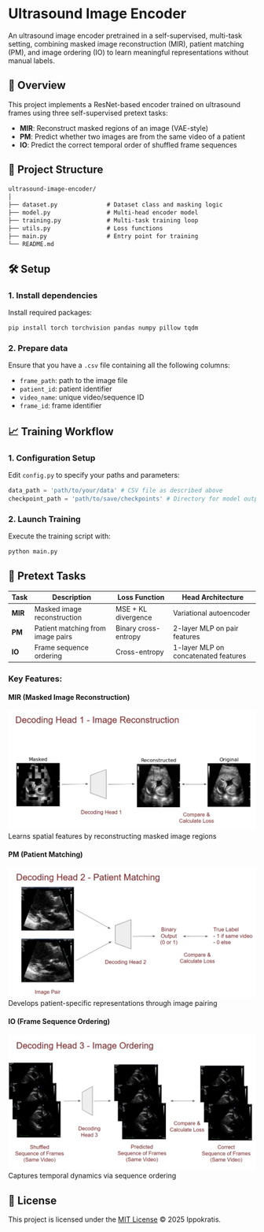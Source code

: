 # Ultrasound Image Encoder

An ultrasound image encoder pretrained in a self-supervised, multi-task setting, combining masked image reconstruction (MIR), patient matching (PM), and image ordering (IO) to learn meaningful representations without manual labels.

## 🚀 Overview

This project implements a ResNet-based encoder trained on ultrasound frames using three self-supervised pretext tasks:

- **MIR**: Reconstruct masked regions of an image (VAE-style)
- **PM**: Predict whether two images are from the same video of a patient
- **IO**: Predict the correct temporal order of shuffled frame sequences

## 📂 Project Structure

```text
ultrasound-image-encoder/
│
├── dataset.py              # Dataset class and masking logic
├── model.py                # Multi-head encoder model
├── training.py             # Multi-task training loop
├── utils.py                # Loss functions
├── main.py                 # Entry point for training
└── README.md
```

## 🛠️ Setup

### 1. Install dependencies

Install required packages:

```bash
pip install torch torchvision pandas numpy pillow tqdm
```

### 2. Prepare data

Ensure that you have a `.csv` file containing all the following columns:

- `frame_path`: path to the image file  
- `patient_id`: patient identifier
- `video_name`: unique video/sequence ID
- `frame_id`: frame identifier


## 📈 Training Workflow

### 1. Configuration Setup
Edit `config.py` to specify your paths and parameters:

```python
data_path = 'path/to/your/data' # CSV file as described above
checkpoint_path = 'path/to/save/checkpoints' # Directory for model outputs
```

### 2. Launch Training
Execute the training script with:

```bash
python main.py 
```

## 🧠 Pretext Tasks

| Task | Description | Loss Function | Head Architecture |
|------|-------------|---------------|-------------------|
| **MIR** | Masked image reconstruction | MSE + KL divergence | Variational autoencoder |
| **PM** | Patient matching from image pairs | Binary cross-entropy | 2-layer MLP on pair features |
| **IO** | Frame sequence ordering | Cross-entropy | 1-layer MLP on concatenated features |

### Key Features:

#### MIR (Masked Image Reconstruction)
![MIR Visualization](images/mir_task.png)  
Learns spatial features by reconstructing masked image regions  

#### PM (Patient Matching)
![PM Visualization](images/pm_task.png)  
Develops patient-specific representations through image pairing  

#### IO (Frame Sequence Ordering)
![IO Visualization](images/io_task.png)  
Captures temporal dynamics via sequence ordering  

## 📄 License

This project is licensed under the [MIT License](LICENSE) © 2025 Ippokratis.

